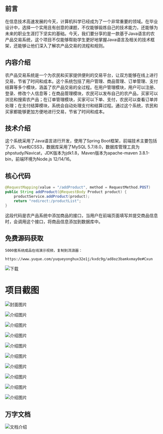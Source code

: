 ## 前言

在信息技术高速发展的今天，计算机科学已经成为了一个非常重要的领域。在毕业设计中，选择一个实用且有创意的课题，不仅能够锻炼自己的技术能力，还能够为未来的职业生涯打下坚实的基础。今天，我们要分享的是一款基于Java语言的农产品交易系统，这个项目不仅能够帮助学生更好地掌握Java语言及相关的技术框架，还能够让他们深入了解农产品交易的流程和规则。

## 内容介绍

农产品交易系统是一个为农民和买家提供便利的交易平台，让双方能够在线上进行交易，节省了时间和成本。这个系统包括了用户管理、商品管理、订单管理、支付结算等多个模块，涵盖了农产品交易的全过程。在用户管理模块，用户可以注册、登录、修改个人信息等；在商品管理模块，农民可以发布自己的农产品，买家可以浏览和搜索农产品；在订单管理模块，买家可以下单、支付，农民可以查看订单并处理；在支付结算模块，系统会自动处理支付和结算过程。通过这个系统，农民和买家都能够更加方便地进行交易，节省了时间和成本。

## 技术介绍

这个系统采用了Java语言进行开发，使用了Spring Boot框架，前端技术主要包括了JS、Vue和CSS3，数据库采用了MySQL 5.7/8.0，数据库管理工具为phpstudy/Navicat，JDK版本为jdk1.8，Maven版本为apache-maven 3.8.1-bin，前端环境为Node.js 12/14/16。

## 核心代码

```java
@RequestMapping(value = "/addProduct", method = RequestMethod.POST)
public String addProduct(@RequestBody Product product) {
    productService.addProduct(product);
    return "redirect:/productList";
}
```

这段代码是农产品系统中添加商品的接口，当用户在前端页面填写并提交商品信息时，会调用这个接口，将商品信息添加到数据库中。

## 免费源码获取

```
5000套系统成品在线演示视频，复制到流浪器： 
```
```
https://www.yuque.com/yuqueyonghux32e1j/kxdc9g/ad8oz3bamkxmay0e#Cxun
```
![下载](https://img12.360buyimg.com/ddimg/jfs/t1/339687/11/1349/28408/68ad865fF412d7877/adaa650483a100f2.jpg)

# 项目截图

![封面图片](https://img12.360buyimg.com/ddimg/jfs/t1/336637/8/7839/107268/68bc8518Fb915698a/a89ebfedb7835ca7.jpg)

![介绍图片](https://img10.360buyimg.com/ddimg/jfs/t1/347711/14/504/48396/68bc84f0Fecc1e02c/12b4c821b7e08351.jpg)

![介绍图片](https://img11.360buyimg.com/ddimg/jfs/t1/343575/17/466/39977/68bc84f0Fe0e78de7/95c2785e1f6af7cd.jpg)

![介绍图片](https://img10.360buyimg.com/ddimg/jfs/t1/350993/4/504/98039/68bc84f1Fe48ba093/42f1aa18874bfc68.jpg)

![介绍图片](https://img12.360buyimg.com/ddimg/jfs/t1/327614/23/17125/16002/68bc84f1F25948b4e/50cd8c952d020830.jpg)

![介绍图片](https://img13.360buyimg.com/ddimg/jfs/t1/345121/38/494/22754/68bc84f2F4fdec99f/da84b7429eda3658.jpg)

![介绍图片](https://img11.360buyimg.com/ddimg/jfs/t1/345557/40/460/52557/68bc84f2F3bd46f9b/0765a9600a22d9a3.jpg)

![介绍图片](https://img11.360buyimg.com/ddimg/jfs/t1/348062/17/474/61240/68bc84f3F1d1b3429/df9a9716aa5a37a8.jpg)

![介绍图片](https://img13.360buyimg.com/ddimg/jfs/t1/336415/3/7829/27874/68bc84f3F730fcc10/bf2b9312abf4fcd4.jpg)

![介绍图片](https://img11.360buyimg.com/ddimg/jfs/t1/348824/38/387/18018/68bc84f4Fd38e4585/ee04ccb0532300b7.jpg)


## 万字文档
![文档介绍](https://img14.360buyimg.com/ddimg/jfs/t1/338393/1/3576/156947/68b1ad0cF74dc525c/ff9cd6c574295685.jpg)
